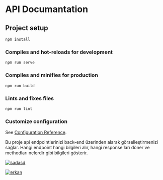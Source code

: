 # API Documantation

## Project setup
```
npm install
```

### Compiles and hot-reloads for development
```
npm run serve
```

### Compiles and minifies for production
```
npm run build
```

### Lints and fixes files
```
npm run lint
```

### Customize configuration
See [Configuration Reference](https://cli.vuejs.org/config/).


Bu proje api endpointlerinizi back-end üzerinden alarak görselleştirmenizi sağlar.
Hangi endpoint hangi bilgileri alır, hangi response'ları döner ve methodları nelerdir gibi bilgileri gösterir.

<a href="https://ibb.co/zRsfxYb"><img src="https://i.ibb.co/bB1dmZL/sadasd.png" alt="sadasd" border="0"></a>

<a href="https://ibb.co/xS16Q77"><img src="https://i.ibb.co/5WrLVRR/erkan.png" alt="erkan" border="0"></a>
